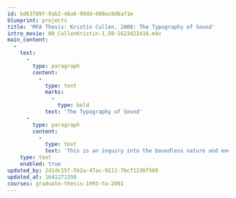 ```yaml
---
id: bd63789f-9ab2-48a6-99dd-608ec0d6af1e
blueprint: projects
title: 'MFA Thesis: Kristin Cullen, 2000: The Typography of Sound'
intro_movie: 00_CullenKristin-1.50-1623422416.m4v
main_content:
  -
    text:
      -
        type: paragraph
        content:
          -
            type: text
            marks:
              -
                type: bold
            text: 'The Typography of Sound'
      -
        type: paragraph
        content:
          -
            type: text
            text: 'This is an inquiry into the boundless nature and energy of language. It is an imaginative journey, illustrating the ways we communicate through language – aurally, orally, and visually. It transforms the experience of sound into typographic form – it propels the typographic word into aural existence. In various projects ranging from purely typographic studies to animated media the rhythm of language is activated, capturing the essence of sight and sound; as a result, the spoken and written word are experienced more vividly.'
    type: text
    enabled: true
updated_by: 241dc15f-5b2a-47ac-9111-7bcf1230f589
updated_at: 1641271358
courses: graduate-thesis-1993-to-2001
---
```

